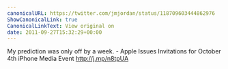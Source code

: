 ```yaml
---
canonicalURL: https://twitter.com/jmjordan/status/118709603444862976
ShowCanonicalLink: true
CanonicalLinkText: View original on
date: 2011-09-27T15:32:29+00:00
---
```

My prediction was only off by a week. - Apple Issues Invitations for October 4th iPhone Media Event http://j.mp/n8tpUA